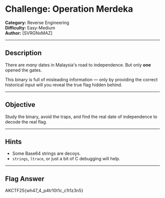 # Challenge: Operation Merdeka

**Category:** Reverse Engineering  
**Difficulty:** Easy-Medium  
**Author:** [SVRGNxMAZ]

---

## Description

There are *many* dates in Malaysia's road to independence. But only **one** opened the gates.

This binary is full of misleading information — only by providing the correct historical input will you reveal the true flag hidden behind.

---

## Objective

Study the binary, avoid the traps, and find the real date of independence to decode the real flag.

---

## Hints

- Some Base64 strings are decoys.
- `strings`, `ltrace`, or just a bit of C debugging will help.

---

## Flag Answer

AKCTF25{wh47_4_p4tr10t1c_c1t1z3n5}

